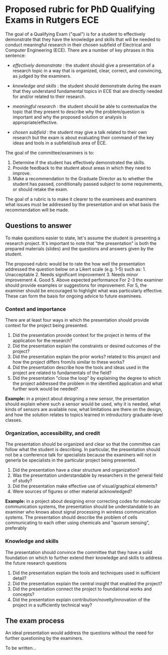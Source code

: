 # Proposed rubric for PhD Qualifying Exams in Rutgers ECE

The goal of a Qualifying Exam ("qual") is for a student to effectively demonstrate that they have the knowledge and skills that will be needed to conduct meaningful research in their chosen subfield of Electrical and Computer Engineering (ECE). There are a number of key phrases in this sentence:

* *effectively demonstrate* : the student should give a presentation of a research topic in a way that is organized, clear, correct, and convincing, as judged by the examiners.

* *knowledge and skills* : the student should demonstrate during the exam that they understand fundamental topics in ECE that are directly needed for and/or related to their research.

* *meaningful research* : the student should be able to contextualize the topic that they present to describe why the problem/question is important and why the proposed solution or analysis is appropriate/effective.

* *chosen subfield* : the student may give a talk related to their own research but the exam is about evaluating their command of the key ideas and tools in a subfield/sub area of ECE.

The goal of the committee/examiners is to:

1. Determine if the student has effectively demonstrated the skills.
2. Provide feedback to the student about areas in which they need to improve.
3. Make a recommendation to the Graduate Director as to whether the student has passed, conditionally passed subject to some requirements, or should retake the exam.

The goal of a rubric is to make it clearer to the examinees and examiners what issues must be addressed by the presentation and on what basis the recommendation will be made.

## Questions to answer

To make questions easier to state, let's assume the student is presenting a research project. It's important to note that "the presentation" is both the prepared materials (slides) and the questions and answers given by the student. 

The proposed rubric would be to rate the how well the presentation addressed the question below on a Likert scale (e.g. 1-5) such as:
	1. Unacceptable
	2. Needs significant improvement
	3. Needs minor improvement
	4. Good
	5. Above expected performance
For 2-3 the examiner should provide examples or suggestions for improvement. For 5, the examiner should be encouraged to highlight what was particularly effective. These can form the basis for ongoing advice to future examinees.

### Context and importance

There are at least four ways in which the presentation should provide context for the project being presented. 

1. Did the presentation provide context for the project in terms of the application for the research?
2. Did the presentation explain the constraints or desired outcomes of the project?
3. Did the presentation explain the prior works? related to this project and how the project differs from/is similar to these works?
4. Did the presentation describe how the tools and ideas used in the project are related to fundamentals of the field?
5. Did the presentation "close the loop" by explaining the degree to which the project addressed the problem in the identified application and what further work would be needed?

**Example:** in a project about designing a new sensor, the presentation should explain where such a sensor would be used, why it is needed, what kinds of sensors are available now, what limitations are there on the design, and how the solution relates to topics learned in introductory graduate-level classes.

### Organization, accessibility, and credit

The presentation should be organized and clear so that the committee can follow what the student is describing. In particular, the presentation should not be a conference talk for specialists because the examiners will not in generla be specialists in the particular project being presented.

1. Did the presentation have a clear structure and organization?
2. Was the presentation understandable by researchers in the general field of study?
3. Did the presentation make effective use of visual/graphical elements?
4. Were sources of figures or other material acknowledged?


**Example:** in a project about designing error correcting codes for molecular communication systems, the presentation should be understandable to an examiner who knows about signal processing in wireless communication systems. The presentation should describe the problem of cells communicating to each other using chemicals and "quorum sensing", preferably 

### Knowledge and skills

The presentation should convince the committee that they have a solid foundation on which to further extend their knowledge and skills to address the future research questions 

1. Did the presentation explain the tools and techniques used in sufficient detail?
2. Did the presentation explain the central insight that enabled the project?
3. Did the presentation connect the project to foundational works and concepts?
4. Did the presentation explain contribution/novelty/innovation of the project in a sufficiently technical way?

## The exam process

An ideal presentation would address the questions without the need for further questioning by the examiners.

To be written...







